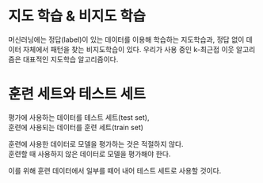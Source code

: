 # 지도 학습 & 비지도 학습
머신러닝에는 정답(label)이 있는 데이터를 이용해 학습하는 지도학습과, 정답 없이 데이터 자체에서 패턴을 찾는 비지도학습이 있다.
우리가 사용 중인 k-최근접 이웃 알고리즘은 대표적인 지도학습 알고리즘이다.

# 훈련 세트와 테스트 세트
평가에 사용하는 데이터를 테스트 세트(test set),   
훈련에 사용되는 데이터를 훈련 세트(train set)

훈련에 사용한 데이터로 모델을 평가하는 것은 적절하지 않다.   
훈련할 때 사용하지 않은 데이터로 모델을 평가해야 한다.

이를 위해 훈련 데이터에서 일부를 떼어 내어 테스트 세트로 사용할 것이다.
